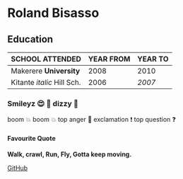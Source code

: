 # Roland Bisasso
## Education


SCHOOL ATTENDED | YEAR FROM | YEAR TO
------------ | ------------- |----------
Makerere **University**| 2008 | 2010
Kitante *italic* Hill Sch. | 2006| *2007*

### Smileyz :heart_eyes: :star2: 	dizzy 	:dizzy:
boom 	:boom: 	boom 	:collision:
top 	anger 	:anger: 	exclamation 	:exclamation:
top 	question 	:question:

#### Favourite Quote 
 **Walk, crawl, Run, Fly, Gotta keep moving.**

[GitHub](http://github.com/kamrold)
